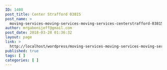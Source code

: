 ```yaml
---
ID: 1408
post_title: Center Strafford 03815
post_name: >
  moving-services-moving-services-moving-services-centerstrafford-03815
author: mrgabonijeff@gmail.com
post_date: 2018-03-28 01:36:32
layout: page
link: >
  http://localhost/wordpress/moving-services-moving-services-moving-services-centerstrafford-03815/
published: true
tags: [ ]
categories: [ ]
---
```

